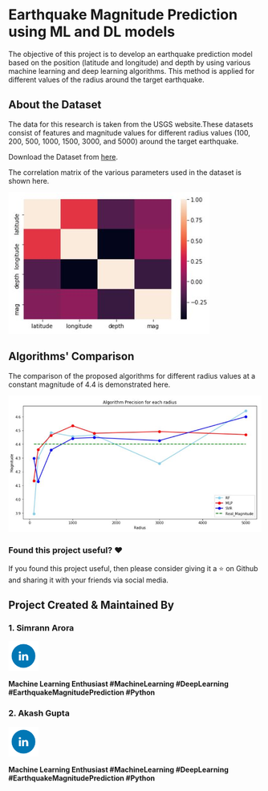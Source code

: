 # Earthquake Magnitude Prediction using ML and DL models

The objective of this project is to develop an earthquake prediction model based on the position (latitude and longitude) and depth by using various machine learning and deep learning algorithms. This method is applied for different values of the radius around the target earthquake.

## About the Dataset
The data for this research is taken from the USGS website.These datasets consist of features and magnitude values for different radius values (100, 200, 500, 1000, 1500, 3000, and 5000) around the target earthquake.

Download the Dataset from [here](https://earthquake.usgs.gov/data/).

The correlation matrix of the various parameters used in the dataset is shown here.

<img src="https://github.com/Akash-Gupta-2000/Earthquake-Magnitude-Prediction-using-ML-and-DL-models/blob/master/images/corrMatrix.JPG">

## Algorithms' Comparison
The comparison of the proposed algorithms for different radius values at a constant magnitude of 4.4 is demonstrated here.

<img src="https://github.com/Akash-Gupta-2000/Earthquake-Magnitude-Prediction-using-ML-and-DL-models/blob/master/images/results.JPG">


### Found this project useful? :heart:

If you found this project useful, then please consider giving it a :star: on Github and sharing it with your friends via social media.

## Project Created & Maintained By

### 1. Simrann Arora

<a href="https://www.linkedin.com/in/simrannarora/"><img src="https://github.com/aritraroy/social-icons/blob/master/linkedin-icon.png?raw=true" width="60"></a>

**Machine Learning Enthusiast #MachineLearning #DeepLearning #EarthquakeMagnitudePrediction #Python**


### 2. Akash Gupta 


<a href="https://www.linkedin.com/in/akashgupta2000/"><img src="https://github.com/aritraroy/social-icons/blob/master/linkedin-icon.png?raw=true" width="60"></a>

**Machine Learning Enthusiast #MachineLearning #DeepLearning #EarthquakeMagnitudePrediction #Python**
